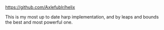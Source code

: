 https://github.com/Axlefublr/helix

This is my most up to date harp implementation, and by leaps and bounds the best and most powerful one.
